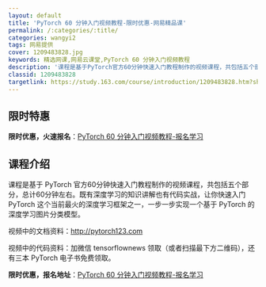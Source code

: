 ```yaml
---
layout: default
title: 'PyTorch 60 分钟入门视频教程-限时优惠-网易精品课'
permalink: /:categories/:title/
categories: wangyi2
tags: 网易提供
cover: 1209483828.jpg
keywords: 精选网课,网易云课堂,PyTorch 60 分钟入门视频教程
description: '课程是基于PyTorch官方60分钟快速入门教程制作的视频课程，共包括五个部分，总计60分钟左右。既有深度学习的知识讲解'
classid: 1209483828
targetlink: https://study.163.com/course/introduction/1209483828.htm?share=1&shareId=1025206652&utm_campaign=share&utm_medium=iphoneShare&utm_source=&utm_u=1025206652
---
```


## 限时特惠

**限时优惠，火速报名**：[PyTorch 60 分钟入门视频教程-报名学习](https://study.163.com/course/introduction/1209483828.htm?share=1&shareId=1025206652&utm_campaign=share&utm_medium=iphoneShare&utm_source=&utm_u=1025206652)

## 课程介绍

课程是基于 PyTorch 官方60分钟快速入门教程制作的视频课程，共包括五个部分，总计60分钟左右。既有深度学习的知识讲解也有代码实战，让你快速入门 PyTorch 这个当前最火的深度学习框架之一，一步一步实现一个基于 PyTorch 的深度学习图片分类模型。

视频中的文档资料：http://pytorch123.com

视频中的代码资料：加微信 tensorflownews 领取（或者扫描最下方二维码），还有三本 PyTorch 电子书免费领取。

**限时优惠，报名地址**：[PyTorch 60 分钟入门视频教程-报名学习](https://study.163.com/course/introduction/1209483828.htm?share=1&shareId=1025206652&utm_campaign=share&utm_medium=iphoneShare&utm_source=&utm_u=1025206652)

